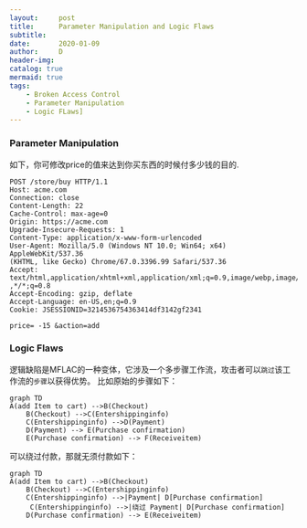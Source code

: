 ```yaml
---
layout:     post
title:      Parameter Manipulation and Logic Flaws
subtitle:   
date:       2020-01-09
author:     D
header-img: 
catalog: true
mermaid: true
tags:
    - Broken Access Control
    - Parameter Manipulation
    - Logic FLaws]
---
```


### Parameter Manipulation
如下，你可修改price的值来达到你买东西的时候付多少钱的目的.

```
POST /store/buy HTTP/1.1
Host: acme.com
Connection: close
Content-Length: 22
Cache-Control: max-age=0
Origin: https://acme.com
Upgrade-Insecure-Requests: 1
Content-Type: application/x-www-form-urlencoded
User-Agent: Mozilla/5.0 (Windows NT 10.0; Win64; x64) AppleWebKit/537.36
(KHTML, like Gecko) Chrome/67.0.3396.99 Safari/537.36
Accept:
text/html,application/xhtml+xml,application/xml;q=0.9,image/webp,image/apng
,*/*;q=0.8
Accept-Encoding: gzip, deflate
Accept-Language: en-US,en;q=0.9
Cookie: JSESSIONID=3214536754363414df3142gf2341

price= -15 &action=add
```

### Logic Flaws

逻辑缺陷是MFLAC的一种变体，它涉及一个多步骤工作流，攻击者可以`跳过`该工作流的`步骤`以获得优势。
比如原始的步骤如下：
```mermaid
graph TD
A(add Item to cart) -->B(Checkout)
    B(Checkout) -->C(Entershippinginfo)
    C(Entershippinginfo) -->D(Payment)
    D(Payment) --> E(Purchase confirmation)
    E(Purchase confirmation) --> F(Receiveitem)
```
可以绕过付款，那就无须付款如下：
```mermaid
graph TD
A(add Item to cart) -->B(Checkout)
    B(Checkout) -->C(Entershippinginfo)
    C(Entershippinginfo) -->|Payment| D[Purchase confirmation]
     C(Entershippinginfo) -->|绕过 Payment| D[Purchase confirmation]
    D(Purchase confirmation) --> E(Receiveitem)
```
